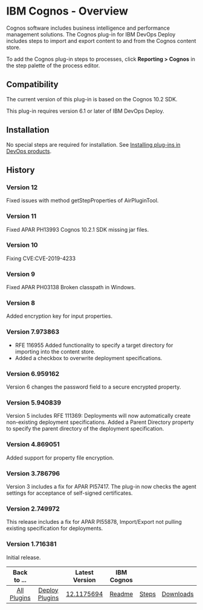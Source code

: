 
# IBM Cognos - Overview


Cognos software includes business intelligence and performance management solutions. The Cognos plug-in for IBM DevOps Deploy includes steps to import and export content to and from the Cognos content store.

To add the Cognos plug-in steps to processes, click **Reporting > Cognos** in the step palette of the process editor.

## Compatibility

The current version of this plug-in is based on the Cognos 10.2 SDK.

This plug-in requires version 6.1 or later of IBM DevOps Deploy.

## Installation

No special steps are required for installation. See [Installing plug-ins in DevOps products](https://community.ibm.com/community/user/wasdevops/blogs/laurel-dickson-bull1/2022/06/13/install-plugins).

## History

### Version 12

Fixed issues with method getStepProperties of AirPluginTool.

### Version 11

Fixed APAR PH13993 Cognos 10.2.1 SDK missing jar files.

### Version 10

Fixing CVE:CVE-2019-4233

### Version 9

Fixed APAR PH03138 Broken classpath in Windows.

### Version 8

Added encryption key for input properties.

### Version 7.973863

* RFE 116955 Added functionality to specify a target directory for importing into the content store.
* Added a checkbox to overwrite deployment specifications.

### Version 6.959162

Version 6 changes the password field to a secure encrypted property.

### Version 5.940839

Version 5 includes RFE 111369: Deployments will now automatically create non-existing deployment specifications. Added a Parent Directory property to specify the parent directory of the deployment specification.

### Version 4.869051

Added support for property file encryption.

### Version 3.786796

Version 3 includes a fix for APAR PI57417. The plug-in now checks the agent settings for acceptance of self-signed certificates.

### Version 2.749972

This release includes a fix for APAR PI55878, Import/Export not pulling existing specification for deployments.

### Version 1.716381

Initial release.


|Back to ...||Latest Version|IBM Cognos |||
| :---: | :---: | :---: | :---: | :---: | :---: |
|[All Plugins](../../index.md)|[Deploy Plugins](../README.md)|[12.1175694](https://raw.githubusercontent.com/UrbanCode/IBM-UCD-PLUGINS/main/files/Cognos/ucd-Cognos-12.1175694.zip)|[Readme](README.md)|[Steps](steps.md)|[Downloads](downloads.md)|
